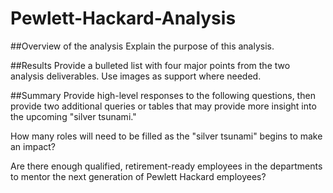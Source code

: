 # Pewlett-Hackard-Analysis
##Overview of the analysis
Explain the purpose of this analysis.


##Results
Provide a bulleted list with four major points from the two analysis deliverables. Use images as support where needed.

##Summary 
Provide high-level responses to the following questions, then provide two additional queries or tables that may provide more insight into the upcoming "silver tsunami."

How many roles will need to be filled as the "silver tsunami" begins to make an impact?

Are there enough qualified, retirement-ready employees in the departments to mentor the next generation of Pewlett Hackard employees?

